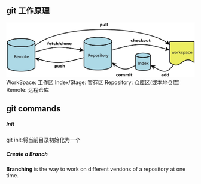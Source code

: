 ## git 工作原理
!["git"](./git.jpg)
WorkSpace: 工作区
Index/Stage: 暂存区
Repository: 仓库区(或本地仓库)
Remote: 远程仓库

## git commands
##### init
git init:将当前目录初始化为一个

##### Create a Branch
**Branching** is the way to work on different versions of a repository at one time.